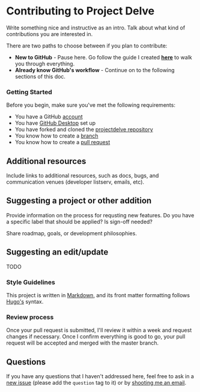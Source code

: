 # Contributing to Project Delve

Write something nice and instructive as an intro. Talk about what kind of contributions you are interested in.

There are two paths to choose between if you plan to contribute:
* **New to GitHub** - Pause here. Go follow the guide I created [**here**](https://github.com/punnypenguins/projectdelve/blob/main/for-beginner-contributers.md) to walk you through everything.
* **Already know GitHub's workflow** - Continue on to the following sections of this doc.

### Getting Started

Before you begin, make sure you've met the following requirements:

* You have a GitHub [account](https://github.com/join)
* You have [GitHub Desktop](https://desktop.github.com/) set up
* You have forked and cloned the [projectdelve repository](https://github.com/punnypenguins/projectdelve)
* You know how to create a [branch](https://docs.github.com/en/pull-requests/collaborating-with-pull-requests/proposing-changes-to-your-work-with-pull-requests/about-branches)
* You know how to create a [pull request](https://docs.github.com/en/pull-requests/collaborating-with-pull-requests/proposing-changes-to-your-work-with-pull-requests/about-pull-requests)

## Additional resources

Include links to additional resources, such as docs, bugs, and communication venues (developer listserv, emails, etc).

## Suggesting a project or other addition

Provide information on the process for requsting new features. Do you have a specific label that should be applied? Is sign-off needed?

Share roadmap, goals, or development philosophies.

## Suggesting an edit/update

TODO

### Style Guidelines

This project is written in [Markdown](https://www.markdownguide.org/basic-syntax/), and its front matter formatting follows [Hugo's](https://gohugo.io/content-management/front-matter/) syntax.

### Review process

Once your pull request is submitted, I'll review it within a week and request changes if necessary. Once I confirm everything is good to go, your pull request will be accepted and merged with the master branch.

## Questions

If you have any questions that I haven't addressed here, feel free to ask in a [new issue](https://github.com/punnypenguins/projectdelve/issues) (please add the `question` tag to it) or by [shooting me an email](kgeerling@protonmail.com).
